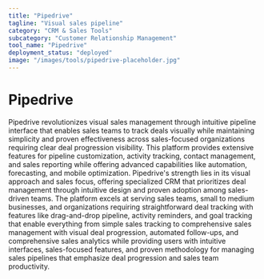 ```yaml
---
title: "Pipedrive"
tagline: "Visual sales pipeline"
category: "CRM & Sales Tools"
subcategory: "Customer Relationship Management"
tool_name: "Pipedrive"
deployment_status: "deployed"
image: "/images/tools/pipedrive-placeholder.jpg"
---
```


# Pipedrive

Pipedrive revolutionizes visual sales management through intuitive pipeline interface that enables sales teams to track deals visually while maintaining simplicity and proven effectiveness across sales-focused organizations requiring clear deal progression visibility. This platform provides extensive features for pipeline customization, activity tracking, contact management, and sales reporting while offering advanced capabilities like automation, forecasting, and mobile optimization. Pipedrive's strength lies in its visual approach and sales focus, offering specialized CRM that prioritizes deal management through intuitive design and proven adoption among sales-driven teams. The platform excels at serving sales teams, small to medium businesses, and organizations requiring straightforward deal tracking with features like drag-and-drop pipeline, activity reminders, and goal tracking that enable everything from simple sales tracking to comprehensive sales management with visual deal progression, automated follow-ups, and comprehensive sales analytics while providing users with intuitive interfaces, sales-focused features, and proven methodology for managing sales pipelines that emphasize deal progression and sales team productivity.